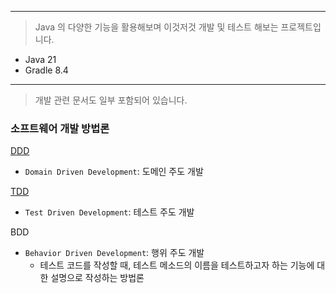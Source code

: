 ----

> Java 의 다양한 기능을 활용해보며 이것저것 개발 및 테스트 해보는 프로젝트입니다. 

- Java 21
- Gradle 8.4


----


> 
> 개발 관련 문서도 일부 포함되어 있습니다.
> 

### 소프트웨어 개발 방법론

[DDD](./docs/ddd/readme.md)
- `Domain Driven Development`: 도메인 주도 개발

[TDD](./docs/tdd/readme.md)
- `Test Driven Development`: 테스트 주도 개발

BDD
- `Behavior Driven Development`: 행위 주도 개발
  - 테스트 코드를 작성할 때, 테스트 메소드의 이름을 테스트하고자 하는 기능에 대한 설명으로 작성하는 방법론

